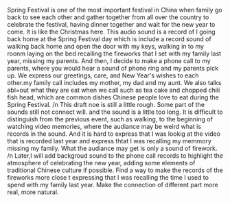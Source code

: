 Spring Festival is one of the most important festival in China when family go back to see each other and gather together from all over the country to celebrate the festival, having dinner together and wait for the new year to come. It is like the Christmas here. This audio sound is a record of I going back home at the Spring Festival day which is include a record sound of walking back home and open the door with my keys, walking in to my roonm laying on the bed recalling the fireworks that I set with my family last year, missing my parents. And then, I decide to make a phone call to my parents, where you would hear a sound of phone ring and my parents pick up. We express our greetings, care, and New Year's wishes to each other.my family call includes my mother, my dad and my aunt. We also talks abl=out what they are eat when we call such as tea cake and chopped chili fish head, which are common dishes Chinese people love to eat during the Spring Festival.
/n
This draft noe is still a little  rough. Some part of the sounds still not connect will. and the sound is a little too long. It is difficult to distinguish from the previous event, such as walking, to the beginning of watching video memories, where the audiance may be weird what is records in the sound. And it is hard to express that I was lookig at the video that is recorded last year and express thtat I was recalling my memmory missing my family. What the audiance may get is only a sound of firework.
/n
Later,I will add backgroud sound to the phone call records to highlight the atmosphere of celebrating the new year, adding some elements of traditional Chinese culture if possible. Find a way to make the records of the fireworks more close t expressing that I was recalling the time I used to spend with my family last year. Make the connection of different part more real, more natural.
